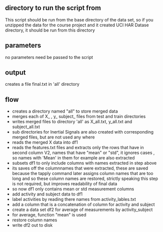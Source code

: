 ## directory to run the script from

This script should be run from the base directory of the data set, so if you unzipped the data for the course project and it created UCI HAR Datase directory, it should be run from this directory

## parameters
no parameters need be passed to the script

## output 
creates a file final.txt in 'all' directory 

## flow
* creates a directory named "all" to store merged data
* merges each of X_ , y_ subject_ files from test and train directories
* writes merged files to directory 'all' as X_all.txt, y_all.txt and subject_all.txt
* sub directories for Inertial Signals are also created with corresponding merged files, but are not used any where
* reads the merged X data into df1
* reads the features.txt files and extracts only the rows that have in second column V2, names that have "mean" or "std", it ignores cases , so names with 'Mean' in them for example are also extracted
* subsets df1 to only include columns with names extracted in step above
* its saves off the columnnames that were extracted, these are saved because the tapply command later assigns column names that are too long and so these column names are restored, strictly speaking this step is not required, but improves readability of final data 
* so now df1 only contains  mean or std measurement columns
* add activity and subject data to df1
* label activities by reading there names from activity_lables.txt
* add a column that is  a concatenation of column for activity and subject
* create a data set df2 for average of  measurements by activity_subject
* for average, function "mean" is used
* restore column names
* write df2  out to disk





